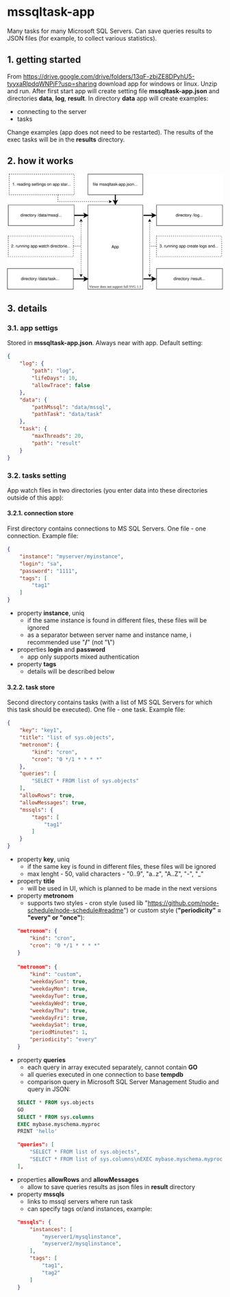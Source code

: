 # mssqltask-app
Many tasks for many Microsoft SQL Servers.
Can save queries results to JSON files (for example, to collect various statistics).
## 1. getting started
From https://drive.google.com/drive/folders/13qF-zbjZE8DPyhU5-tyyxaRlpdqWNPjF?usp=sharing download app for windows or linux.
Unzip and run. After first start app will create setting file **mssqltask-app.json** and directories **data**, **log**, **result**.
In directory **data** app will create examples:
* connecting to the server
* tasks

Change examples (app does not need to be restarted). The results of the exec tasks will be in the **results** directory.
## 2. how it works
![how it works](/artifacts/docs/howitwork.svg)
## 3. details
### 3.1. app settigs
Stored in **mssqltask-app.json**. Always near with app. Default setting:
```json
{
    "log": {
        "path": "log",
        "lifeDays": 10,
        "allowTrace": false
    },
    "data": {
        "pathMssql": "data/mssql",
        "pathTask": "data/task"
    },
    "task": {
        "maxThreads": 20,
        "path": "result"
    }
}
```
### 3.2. tasks setting
App watch files in two directories (you enter data into these directories outside of this app):
#### 3.2.1. connection store
First directory contains connections to MS SQL Servers. One file - one connection. Example file:
```json
{
    "instance": "myserver/myinstance",
    "login": "sa",
    "password": "1111",
    "tags": [
        "tag1"
    ]
}
```
* property **instance**, uniq
    - if the same instance is found in different files, these files will be ignored
    - as a separator between server name and instance name, i recommended use "**/**" (not "**\\**")
* properties **login** and **password**
    - app only supports mixed authentication
* property **tags**
    - details will be described below

#### 3.2.2. task store
Second directory contains tasks (with a list of MS SQL Servers for which this task should be executed). One file - one task. Example file:
```json
{
    "key": "key1",
    "title": "list of sys.objects",
    "metronom": {
        "kind": "cron",
        "cron": "0 */1 * * * *"
    },
    "queries": [
        "SELECT * FROM list of sys.objects"
    ],
    "allowRows": true,
    "allowMessages": true,
    "mssqls": {
        "tags": [
			"tag1"
		]
    }
}
```
* property **key**, uniq
    - if the same key is found in different files, these files will be ignored
    - max lenght - 50, valid characters - "0..9", "a..z", "A..Z", "-", "_"
* property **title**
    - will be used in UI, which is planned to be made in the next versions
* property **metronom**
    - supports two styles - cron style (used lib "https://github.com/node-schedule/node-schedule#readme") or custom style (**"periodicity" = "every" or "once"**):
    ```json
    "metronom": {
        "kind": "cron",
        "cron": "0 */1 * * * *"
    }

    "metronom": {
        "kind": "custom",
        "weekdaySun": true,
        "weekdayMon": true,
        "weekdayTue": true,
        "weekdayWed": true,
        "weekdayThu": true,
        "weekdayFri": true,
        "weekdaySat": true,
        "periodMinutes": 1,
        "periodicity": "every"
    }
    ```
* property **queries**
    - each query in array executed separately, cannot contain **GO**
    - all queries executed in one connection to base **tempdb**
    - comparison query in Microsoft SQL Server Management Studio and query in JSON:
    ```sql
    SELECT * FROM sys.objects
    GO
    SELECT * FROM sys.columns
    EXEC mybase.myschema.myproc
    PRINT 'hello'
    ```
    ```json
    "queries": [
        "SELECT * FROM list of sys.objects",
        "SELECT * FROM list of sys.columns\nEXEC mybase.myschema.myproc\nPRINT 'hello'",
    ],
    ```
* properties **allowRows** and **allowMessages**
    - allow to save queries results as json files in **result** directory
* property **mssqls**
    - links to mssql servers where run task
    - can specify tags or/and instances, example:
    ```json
    "mssqls": {
        "instances": [
            "myserver1/mysqlinstance",
            "myserver2/mysqlinstance",
        ],
        "tags": [
            "tag1",
            "tag2"
        ]
    }
    ```